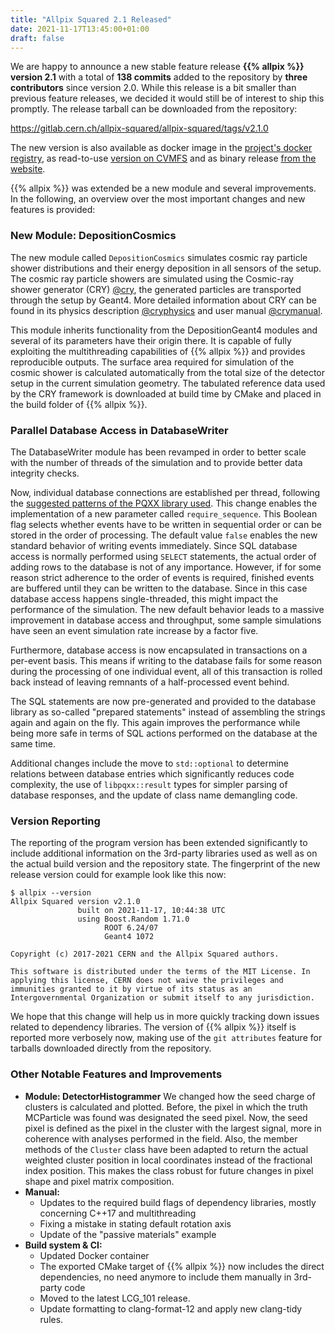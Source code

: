```yaml
---
title: "Allpix Squared 2.1 Released"
date: 2021-11-17T13:45:00+01:00
draft: false
---
```


We are happy to announce a new stable feature release **{{% allpix %}} version 2.1** with a total of **138 commits** added to the repository by **three contributors** since version 2.0. While this release is a bit smaller than previous feature releases, we decided it would still be of interest to ship this promptly. The release tarball can be downloaded from the repository:

https://gitlab.cern.ch/allpix-squared/allpix-squared/tags/v2.1.0

The new version is also available as docker image in the [project's docker registry](https://gitlab.cern.ch/allpix-squared/allpix-squared/container_registry), as read-to-use [version on CVMFS](https://project-allpix-squared.web.cern.ch/project-allpix-squared/usermanual/allpix-manualch11.html#x12-26000011.4.1) and as binary release [from the website](https://project-allpix-squared.web.cern.ch/project-allpix-squared/releases/).

{{% allpix %}} was extended be a new module and several improvements. In the following, an overview over the most important changes and new features is provided:
<!--more-->

### New Module: DepositionCosmics

The new module called `DepositionCosmics` simulates cosmic ray particle shower distributions and their energy deposition in all sensors of the setup. The cosmic ray particle showers are simulated using the Cosmic-ray shower generator (CRY) [@cry], the generated particles are transported through the setup by Geant4. More detailed information about CRY can be found in its physics description [@cryphysics] and user manual [@crymanual].

This module inherits functionality from the DepositionGeant4 modules and several of its parameters have their origin there.
It is capable of fully exploiting the multithreading capabilities of {{% allpix %}} and provides reproducible outputs.
The surface area required for simulation of the cosmic shower is calculated automatically from the total size of the detector setup in the current simulation geometry.
The tabulated reference data used by the CRY framework is downloaded at build time by CMake and placed in the build folder of {{% allpix %}}.


### Parallel Database Access in DatabaseWriter

The DatabaseWriter module has been revamped in order to better scale with the number of threads of the simulation and to provide better data integrity checks.

Now, individual database connections are established per thread, following the [suggested patterns of the PQXX library used](https://libpqxx.readthedocs.io/en/7.3.0/a01348.html).
This change enables the implementation of a new parameter called `require_sequence`. This Boolean flag selects whether events have to be written in sequential order or can be stored in the order of processing.
The default value `false` enables the new standard behavior of writing events immediately. Since SQL database access is normally performed using `SELECT` statements, the actual order of adding rows to the database is not of any importance.
However, if for some reason strict adherence to the order of events is required, finished events are buffered until they can be written to the database. Since in this case database access happens single-threaded, this might impact the performance of the simulation.
The new default behavior leads to a massive improvement in database access and throughput, some sample simulations have seen an event simulation rate increase by a factor five.

Furthermore, database access is now encapsulated in transactions on a per-event basis.
This means if writing to the database fails for some reason during the processing of one individual event, all of this transaction is rolled back instead of leaving remnants of a half-processed event behind.

The SQL statements are now pre-generated and provided to the database library as so-called "prepared statements" instead of assembling the strings again and again on the fly. This again improves the performance while being more safe in terms of SQL actions performed on the database at the same time.

Additional changes include the move to `std::optional` to determine relations between database entries which significantly reduces code complexity, the use of `libpqxx::result` types for simpler parsing of database responses, and the update of class name demangling code.

### Version Reporting

The reporting of the program version has been extended significantly to include additional information on the 3rd-party libraries used as well as on the actual build version and the repository state. The fingerprint of the new release version could for example look like this now:

```
$ allpix --version
Allpix Squared version v2.1.0
               built on 2021-11-17, 10:44:38 UTC
               using Boost.Random 1.71.0
                     ROOT 6.24/07
                     Geant4 1072

Copyright (c) 2017-2021 CERN and the Allpix Squared authors.

This software is distributed under the terms of the MIT License. In applying this license, CERN does not waive the privileges and immunities granted to it by virtue of its status as an Intergovernmental Organization or submit itself to any jurisdiction.
```

We hope that this change will help us in more quickly tracking down issues related to dependency libraries.
The version of {{% allpix %}} itself is reported more verbosely now, making use of the `git attributes` feature for tarballs downloaded directly from the repository.


### Other Notable Features and Improvements

* **Module: DetectorHistogrammer** We changed how the seed charge of clusters is calculated and plotted. Before, the pixel in which the truth MCParticle was found was designated the seed pixel. Now, the seed pixel is defined as the pixel in the cluster with the largest signal, more in coherence with analyses performed in the field. Also, the member methods of the `Cluster` class have been adapted to return the actual weighted cluster position in local coordinates instead of the fractional index position. This makes the class robust for future changes in pixel shape and pixel matrix composition.
* **Manual:**
    * Updates to the required build flags of dependency libraries, mostly concerning C++17 and multithreading
    * Fixing a mistake in stating default rotation axis
    * Update of the "passive materials" example
* **Build system & CI:**
   * Updated Docker container
   * The exported CMake target of {{% allpix %}} now includes the direct dependencies, no need anymore to include them manually in 3rd-party code
   * Moved to the latest LCG_101 release.
   * Update formatting to clang-format-12 and apply new clang-tidy rules.



[@cry]: https://ieeexplore.ieee.org/abstract/document/4437209
[@cryphysics]: https://nuclear.llnl.gov/simulation/doc_cry_v1.7/cry_physics.pdf
[@crymanual]: https://nuclear.llnl.gov/simulation/doc_cry_v1.7/cry.pdf
